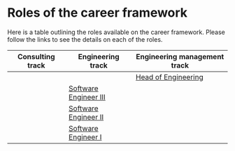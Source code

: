# Roles of the career framework

Here is a table outlining the roles available on the career framework. Please
follow the links to see the details on each of the roles.

| Consulting track | Engineering track          | Engineering management track |
| ---------------- | -------------------------- | ---------------------------- |
|                  |                            | [Head of Engineering][10]    |
|                  | [Software Engineer III][6] |                              |
|                  | [Software Engineer II][7]  |                              |
|                  | [Software Engineer I][8]   |                              |

[1]: roles/associate_parter.md
[2]: roles/distinguished_engineer.md
[3]: roles/principal_consultant.md
[4]: roles/principal_engineer.md
[5]: roles/staff_engineer.md
[6]: roles/software_engineer_iii.md
[7]: roles/software_engineer_ii.md
[8]: roles/software_engineer_i.md
[9]: roles/vp_engineering.md
[10]: roles/head_of_engineering.md
[11]: roles/engineering_manager.md
